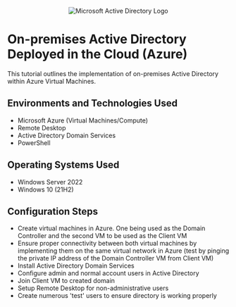 <p align="center">
<img src="https://i.imgur.com/pU5A58S.png" alt="Microsoft Active Directory Logo"/>
</p>

<h1>On-premises Active Directory Deployed in the Cloud (Azure)</h1>
This tutorial outlines the implementation of on-premises Active Directory within Azure Virtual Machines.<br />



<h2>Environments and Technologies Used</h2>

- Microsoft Azure (Virtual Machines/Compute)
- Remote Desktop
- Active Directory Domain Services
- PowerShell

<h2>Operating Systems Used </h2>

- Windows Server 2022
- Windows 10 (21H2)

<h2>Configuration Steps</h2>

- Create virtual machines in Azure. One being used as the Domain Controller and the second VM to be used as the Client VM
- Ensure proper connectivity between both virtual machines by implementing them on the same virtual network in Azure (test by pinging the private IP address of the Domain Controller VM from Client VM)
- Install Active Directory Domain Services
- Configure admin and normal account users in Active Directory
- Join Client VM to created domain
- Setup Remote Desktop for non-administrative users
- Create numerous 'test' users to ensure directory is working properly

